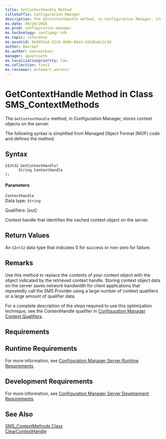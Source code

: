 ```yaml
---
title: GetContextHandle Method
titleSuffix: Configuration Manager
description: The GetContextHandle method, in Configuration Manager, stores context objects on the server.
ms.date: 09/20/2016
ms.prod: configuration-manager
ms.technology: configmgr-sdk
ms.topic: reference
ms.assetid: 0e9491a9-32cb-4466-8da3-e5b2babc3c3d
author: Banreet
ms.author: banreetkaur
manager: apoorvseth
ms.localizationpriority: low
ms.collection: tier3
ms.reviewer: mstewart,aaroncz 
---
```

# GetContextHandle Method in Class SMS_ContextMethods
The `GetContextHandle` method, in Configuration Manager, stores context objects on the server.  

 The following syntax is simplified from Managed Object Format (MOF) code and defines the method.  

## Syntax  

```  
SInt32 GetContextHandle(  
      String ContextHandle  
);  
```  

#### Parameters  
 `ContextHandle`  
 Data type: `String`  

 Qualifiers: [out]  

 Context handle that identifies the cached context object on the server.  

## Return Values  
 An `SInt32` data type that indicates 0 for success or non-zero for failure.  

## Remarks  
 Use this method to replace the contents of your context object with the object indicated by the retrieved context handle. Storing context object data on the server saves network bandwidth for client applications that repeatedly call the SMS Provider using a large number of context qualifiers or a large amount of qualifier data.  

 For a complete description of the steps required to use this optimization technique, see the ContextHandle qualifier in [Configuration Manager Context Qualifiers](../../../develop/core/understand/context-qualifiers.md).  

## Requirements  

## Runtime Requirements  
 For more information, see [Configuration Manager Server Runtime Requirements](../../../develop/core/reqs/server-runtime-requirements.md).  

## Development Requirements  
 For more information, see [Configuration Manager Server Development Requirements](../../../develop/core/reqs/server-development-requirements.md).  

## See Also  
 [SMS_ContextMethods Class](../../../develop/reference/misc/sms_contextmethods-server-wmi-class.md)   
 [ClearContextHandle](../../../develop/reference/misc/clearcontexthandle-method-in-class-sms_contextmethods.md)
